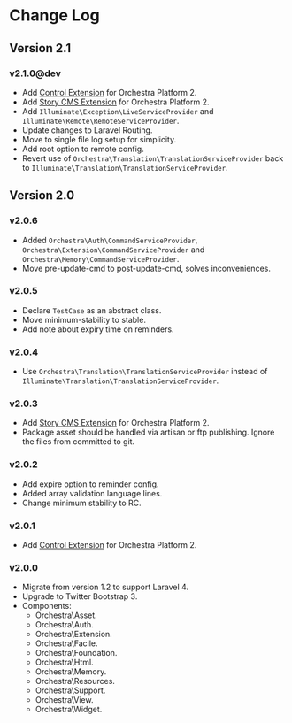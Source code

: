 Change Log
==============

## Version 2.1

### v2.1.0@dev

* Add [Control Extension](https://github.com/orchestra/control) for Orchestra Platform 2.
* Add [Story CMS Extension](https://github.com/orchestral/story) for Orchestra Platform 2.
* Add `Illuminate\Exception\LiveServiceProvider` and `Illuminate\Remote\RemoteServiceProvider`.
* Update changes to Laravel Routing.
* Move to single file log setup for simplicity.
* Add root option to remote config.
* Revert use of `Orchestra\Translation\TranslationServiceProvider` back to `Illuminate\Translation\TranslationServiceProvider`.

## Version 2.0

### v2.0.6

* Added `Orchestra\Auth\CommandServiceProvider`, `Orchestra\Extension\CommandServiceProvider` and `Orchestra\Memory\CommandServiceProvider`.
* Move pre-update-cmd to post-update-cmd, solves inconveniences.

### v2.0.5

* Declare `TestCase` as an abstract class.
* Move minimum-stability to stable.
* Add note about expiry time on reminders.

### v2.0.4

* Use `Orchestra\Translation\TranslationServiceProvider` instead of `Illuminate\Translation\TranslationServiceProvider`.

### v2.0.3

* Add [Story CMS Extension](https://github.com/orchestral/story) for Orchestra Platform 2.
* Package asset should be handled via artisan or ftp publishing. Ignore the files from committed to git.

### v2.0.2

* Add expire option to reminder config.
* Added array validation language lines.
* Change minimum stability to RC.

### v2.0.1

* Add [Control Extension](https://github.com/orchestra/control) for Orchestra Platform 2.

### v2.0.0

* Migrate from version 1.2 to support Laravel 4.
* Upgrade to Twitter Bootstrap 3.
* Components:
  * Orchestra\Asset.
  * Orchestra\Auth.
  * Orchestra\Extension.
  * Orchestra\Facile.
  * Orchestra\Foundation.
  * Orchestra\Html.
  * Orchestra\Memory.
  * Orchestra\Resources.
  * Orchestra\Support.
  * Orchestra\View.
  * Orchestra\Widget.


